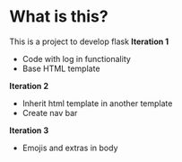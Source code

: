 # What is this?
This is a project to develop flask
**Iteration 1**
- Code with log in functionality
- Base HTML template

**Iteration 2**
- Inherit html template in another template
- Create nav bar

**Iteration 3**
- Emojis and extras in body
